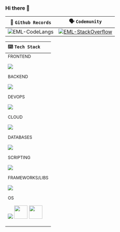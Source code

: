 ### Hi there 👋

| 📜 <code>Github Records</code> | 🗣️ <code>Codemunity</code> |
| ----- | ----- |
| ![EML-CodeLangs](https://github-readme-stats.vercel.app/api/top-langs/?username=eml-bin&layout=compact&theme=merko) | [![EML-StackOverflow](https://github-readme-stackoverflow.vercel.app/?userID=4010240&theme=dark)](https://stackoverflow.com/users/4010240/eduardo-ml) |

| ⌨️ <code>Tech Stack</code> |
| :- |
| <div> <sub>FRONTEND</sub> <p align="left"> <img src="https://skillicons.dev/icons?i=react,angular,html,css"/> </p></div><div> <sub>BACKEND</sub> <p align="left"> <img src="https://skillicons.dev/icons?i=python,java,cs"/> </p></div><div> <sub>DEVOPS</sub> <p align="left"> <img src="https://skillicons.dev/icons?i=docker,git,githubactions,gradle,nginx"/> </p></div><div> <sub>CLOUD</sub> <p align="left"> <img src="https://skillicons.dev/icons?i=azure,aws,firebase"/> </p></div><div> <sub>DATABASES</sub> <p align="left"> <img src="https://skillicons.dev/icons?i=mysql,postgres,sqlite,mongodb"/> </p></div><div> <sub>SCRIPTING</sub> <p align="left"> <img src="https://skillicons.dev/icons?i=powershell,bash"/> </p></div><div> <sub>FRAMEWORKS/LIBS</sub> <p align="left"> <img src="https://skillicons.dev/icons?i=flask,django,spring,bootstrap,materialui,d3"/> </p></div><div> <sub>OS</sub> <p align="left"> <picture> <img src="https://skillicons.dev/icons?i=linux,raspberrypi"/> </picture> <picture> <img width="42" height="42" src="https://user-images.githubusercontent.com/25181517/186884152-ae609cca-8cf1-4175-8d60-1ce1fa078ca2.png"/> </picture> <picture> <img width="42" height="42" src="https://user-images.githubusercontent.com/25181517/186884150-05e9ff6d-340e-4802-9533-2c3f02363ee3.png"/> </picture> </p></div> |

<!--
**eml-bin/eml-bin** is a ✨ _special_ ✨ repository because its `README.md` (this file) appears on your GitHub profile.

Here are some ideas to get you started:

- 🔭 I’m currently working on ...
- 🌱 I’m currently learning ...
- 👯 I’m looking to collaborate on ...
- 🤔 I’m looking for help with ...
- 💬 Ask me about ...
- 📫 How to reach me: ...
- 😄 Pronouns: ...
- ⚡ Fun fact: ...
-->

